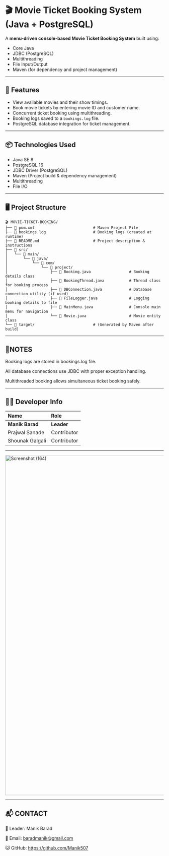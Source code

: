 # 🎬 Movie Ticket Booking System (Java + PostgreSQL)

A **menu-driven console-based Movie Ticket Booking System** built using:
- Core Java  
- JDBC (PostgreSQL)  
- Multithreading  
- File Input/Output  
- Maven (for dependency and project management)

----

## 📌 Features
- View available movies and their show timings.
- Book movie tickets by entering movie ID and customer name.
- Concurrent ticket booking using multithreading.
- Booking logs saved to a `bookings.log` file.
- PostgreSQL database integration for ticket management.

---

## 📦 Technologies Used
- Java SE 8
- PostgreSQL 16
- JDBC Driver (PostgreSQL)
- Maven (Project build & dependency management)
- Multithreading
- File I/O

---

## 🖥️ Project Structure
```
🎬 MOVIE-TICKET-BOOKING/
├── 📄 pom.xml                          # Maven Project File
├── 📄 bookings.log                     # Booking logs (created at runtime)
├── 📄 README.md                        # Project description & instructions
├── 📁 src/
│   └── 📁 main/
│       └── 📁 java/
│           └── 📁 com/
│               └── 📁 project/
│                   ├── 📄 Booking.java                 # Booking details class
│                   ├── 📄 BookingThread.java           # Thread class for booking process
│                   ├── 📄 DBConnection.java            # Database connection utility (if used)
│                   ├── 📄 FileLogger.java              # Logging booking details to file
│                   ├── 📄 MainMenu.java                # Console main menu for navigation
│                   └── 📄 Movie.java                   # Movie entity class
└── 📁 target/                          # (Generated by Maven after build)

```

---

## 📜NOTES
Booking logs are stored in bookings.log file.

All database connections use JDBC with proper exception handling.

Multithreaded booking allows simultaneous ticket booking safely.

---


## 👨‍💻 Developer Info

| Name               | Role        |
|:------------------|:------------|
| **Manik Barad**    | **Leader**  |
| Prajwal Sanade     | Contributor |
| Shounak Galgali    | Contributor |


---

<img width="1920" height="1080" alt="Screenshot (164)" src="https://github.com/user-attachments/assets/d22b12eb-8b6c-445b-b852-256b5601c80c" />

---
## 📬 CONTACT

👑 Leader: Manik Barad

📧 Email: baradmanik@gmail.com

🐱 GitHub: https://github.com/Manik507
